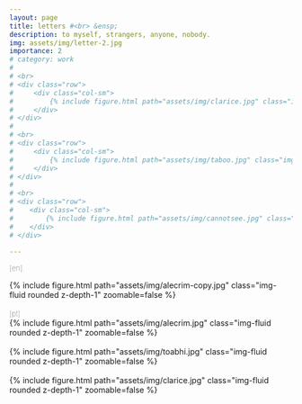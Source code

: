 ```yaml
---
layout: page
title: letters #<br> &ensp;
description: to myself, strangers, anyone, nobody.
img: assets/img/letter-2.jpg
importance: 2
# category: work
#
# <br>
# <div class="row">
#     <div class="col-sm">
#         {% include figure.html path="assets/img/clarice.jpg" class="img-fluid rounded z-depth-1" zoomable=false %}
#     </div>
# </div>
# 
# <br>
# <div class="row">
#     <div class="col-sm">
#         {% include figure.html path="assets/img/taboo.jpg" class="img-fluid rounded z-depth-1" zoomable=false %}
#     </div>
# </div>
# 
# <br>
# <div class="row">
#    <div class="col-sm">
#        {% include figure.html path="assets/img/cannotsee.jpg" class="img-fluid rounded z-depth-1" zoomable=false %}
#    </div>
# </div>

---
```



<span style="font-size:13px;font-weight:lighter">[en]</span>
<div class="row">
    <div class="col-sm">
        {% include figure.html path="assets/img/alecrim-copy.jpg" class="img-fluid rounded z-depth-1" zoomable=false %}
    </div>
</div>

<br>
<span style="font-size:13px;font-weight:lighter">[pt]</span>
<div class="row">
    <div class="col-sm">
        {% include figure.html path="assets/img/alecrim.jpg" class="img-fluid rounded z-depth-1" zoomable=false %}
    </div>
</div>

<br>
<div class="row">
    <div class="col-sm">
        {% include figure.html path="assets/img/toabhi.jpg" class="img-fluid rounded z-depth-1" zoomable=false %}
    </div>
</div>

<br>
<div class="row">
    <div class="col-sm">
        {% include figure.html path="assets/img/clarice.jpg" class="img-fluid rounded z-depth-1" zoomable=false %}
    </div>
</div>